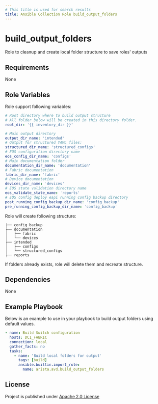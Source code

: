 ```yaml
---
# This title is used for search results
title: Ansible Collection Role build_output_folders
---
```

<!--
  ~ Copyright (c) 2023-2024 Arista Networks, Inc.
  ~ Use of this source code is governed by the Apache License 2.0
  ~ that can be found in the LICENSE file.
  -->

# build_output_folders

Role to cleanup and create local folder structure to save roles' outputs

## Requirements

None

## Role Variables

Role support following variables:

```yaml
# Root directory where to build output structure
# All folder below will be created in this directory folder.
root_dir: '{{ inventory_dir }}'

# Main output directory
output_dir_name: 'intended'
# Output for structured YAML files:
structured_dir_name: 'structured_configs'
# EOS configuration directory name
eos_config_dir_name: 'configs'
# Main documentation folder
documentation_dir_name: 'documentation'
# Fabric documentation
fabric_dir_name: 'fabric'
# Device documentation
devices_dir_name: 'devices'
# EOS state validation directory name
eos_validate_state_name: 'reports'
# EOS config deploy eapi running config backup directory
post_running_config_backup_dir_name: 'config_backup'
pre_running_config_backup_dir_name: 'config_backup'
```

Role will create following structure:

```shell
├── config_backup
├── documentation
│   ├── fabric
│   └── devices
├── intended
│   ├── configs
│   └── structured_configs
├── reports

```

If folders already exists, role will delete them and recreate structure.

## Dependencies

None

## Example Playbook

Below is an example to use in your playbook to build output folders using default values.

```yaml
- name: Build Switch configuration
  hosts: DC1_FABRIC
  connection: local
  gather_facts: no
  tasks:
    - name: 'Build local folders for output'
      tags: [build]
      ansible.builtin.import_role:
        name: arista.avd.build_output_folders
```

## License

Project is published under [Apache 2.0 License](../../LICENSE)
